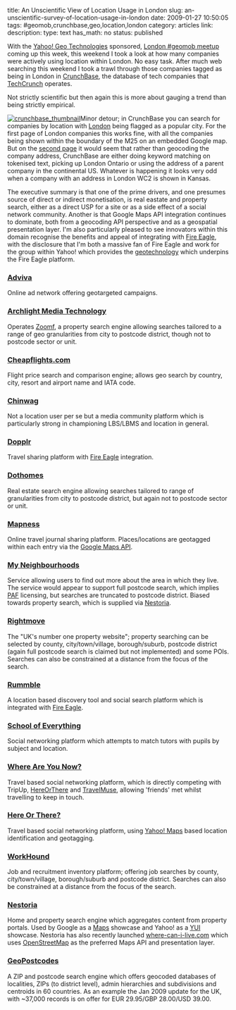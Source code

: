 title: An Unscientific View of Location Usage in London
slug: an-unscientific-survey-of-location-usage-in-london
date: 2009-01-27 10:50:05
tags: #geomob,crunchbase,geo,location,london
category: articles
link: 
description: 
type: text
has_math: no
status: published

With the [Yahoo! Geo Technologies](https://wwww.ygeoblog.com/ "https://wwww.ygeoblog.com/") sponsored, [London #geomob meetup](https://gmdlondon.ning.com/ "https://gmdlondon.ning.com/") coming up this week, this weekend I took a look at how many companies were actively using location within London. No easy task. After much web searching this weekend I took a trawl through those companies tagged as being in London in [CrunchBase](https://www.crunchbase.com "https://www.crunchbase.com"), the database of tech companies that [TechCrunch](https://www.techcrunch.com "https://www.techcrunch.com") operates.

Not strictly scientific but then again this is more about gauging a trend than being strictly empirical.

<!-- TEASER_END -->

[![crunchbase_thumbnail](/wp-content/uploads/2009/01/crunchbase_thumbnail.gif "crunchbase_thumbnail")](/wp-content/uploads/2009/01/crunchbase.gif "/wp-content/uploads/2009/01/crunchbase.gif")Minor detour; in CrunchBase you can search for companies by location with [London](https://www.crunchbase.com/maps/city/London "https://www.crunchbase.com/maps/city/London") being flagged as a popular city. For the first page of London companies this works fine, with all the companies being shown within the boundary of the M25 on an embedded Google map. But on the [second page](https://www.crunchbase.com/maps/city/London?page=2 "https://www.crunchbase.com/maps/city/London?page=2") it would seem that rather than geocoding the company address, CrunchBase are either doing keyword matching on tokenised text, picking up London Ontario or using the address of a parent company in the continental US. Whatever is happening it looks very odd when a company with an address in London WC2 is shown in Kansas.

The executive summary is that one of the prime drivers, and one presumes source of direct or indirect monetisation, is real eastate and property search, either as a direct USP for a site or as a side effect of a social network community. Another is that Google Maps API integration continues to dominate, both from a geocoding API perspective and as a geospatial presentation layer. I'm also particularly pleased to see innovators within this domain recognise the benefits and appeal of integrating with [Fire Eagle](https://fireeagle.yahoo.net "https://fireeagle.yahoo.net"), with the disclosure that I'm both a massive fan of Fire Eagle and work for the group within Yahoo! which provides the [geotechnology](https://www.ygeoblog.com "https://www.ygeoblog.com") which underpins the Fire Eagle platform.


### [Adviva](https://www.adviva.com/ "https://www.adviva.com/")


Online ad network offering geotargeted campaigns.
### [Archlight Media Technology](https://www.arclightmediatech.com/ "https://www.arclightmediatech.com/")


Operates [Zoomf](https://www.zoomf.com "https://www.zoomf.com"), a property search engine allowing searches tailored to a range of geo granularities from city to postcode district, though not to postcode sector or unit.
### [Cheapflights.com](https://www.cheapflights.com/ "https://www.cheapflights.com/")


Flight price search and comparison engine; allows geo search by country, city, resort and airport name and IATA code.
### [Chinwag](https://www.chinwag.com "https://www.chinwag.com")


Not a location user per se but a media community platform which is particularly strong in championing LBS/LBMS and location in general.
### [Dopplr](https://dopplr.com/ "https://dopplr.com/")


Travel sharing platform with [Fire Eagle](https://fireeagle.yahoo.net "https://fireeagle.yahoo.net") integration.
### [Dothomes](https://www.dothomes.com/ "https://www.dothomes.com/")


Real estate search engine allowing searches tailored to range of granularities from city to postcode district, but again not to postcode sector or unit.
### [Mapness](https://mapness.net/ "https://mapness.net/")


Online travel journal sharing platform. Places/locations are geotagged within each entry via the [Google Maps API](https://code.google.com/apis/maps/index.html "https://code.google.com/apis/maps/index.html").
### [My Neighbourhoods](https://www.myneighbourhoods.co.uk/ "https://www.myneighbourhoods.co.uk/")


Service allowing users to find out more about the area in which they live. The service would appear to support full postcode search, which implies [PAF](https://en.wikipedia.org/wiki/Postcode_Address_File "https://en.wikipedia.org/wiki/Postcode_Address_File") licensing, but searches are truncated to postcode district. Biased towards property search, which is supplied via [Nestoria](https://www.nestoria.co.uk "https://www.nestoria.co.uk").
### [Rightmove](https://www.rightmove.co.uk/ "https://www.rightmove.co.uk/")


The "UK's number one property website"; property searching can be selected by county, city/town/village, borough/suburb, postcode district (again full postcode search is claimed but not implemented) and some POIs. Searches can also be constrained at a distance from the focus of the search.
### [Rummble](https://www.rummble.com/ "https://www.rummble.com/")


A location based discovery tool and social search platform which is integrated with [Fire Eagle](https://fireeagle.yahoo.net "https://fireeagle.yahoo.net").
### [School of Everything](https://www.schoolofeverything.com/ "https://www.schoolofeverything.com/")


Social networking platform which attempts to match tutors with pupils by subject and location.
### [Where Are You Now?](https://www.wayn.com/ "https://www.wayn.com/")


Travel based social networking platform, which is directly competing with TripUp, [HereOrThere](https://www.hereorthere.com/ "https://www.hereorthere.com/") and [TravelMuse](https://www.travelmuse.com/ "https://www.travelmuse.com/"), allowing 'friends' met whilst travelling to keep in touch.
### [Here Or There?](https://hereorthere.com "https://hereorthere.com")


Travel based social networking platform, using [Yahoo! Maps](https://developer.yahoo.com/maps/ "https://developer.yahoo.com/maps/") based location identification and geotagging.
### [WorkHound](https://www.workhound.co.uk/ "https://www.workhound.co.uk/")


Job and recruitment inventory platform; offering job searches by county, city/town/village, borough/suburb and postcode district. Searches can also be constrained at a distance from the focus of the search.
### [Nestoria](https://www.nestoria.co.uk/ "https://www.nestoria.co.uk/")


Home and property search engine which aggregates content from property portals. Used by Google as a [Maps](https://code.google.com/apis/maps/index.html "https://code.google.com/apis/maps/index.html") showcase and Yahoo! as a [YUI](https://developer.yahoo.com/yui/ "https://developer.yahoo.com/yui/") showcase. Nestoria has also recently launched [where-can-i-live.com](https://www.where-can-i-live.com/londonproperty "https://www.where-can-i-live.com/londonproperty") which uses [OpenStreetMap](https://www.openstreetmap.org/ "https://www.openstreetmap.org/") as the preferred Maps API and presentation layer.
### [GeoPostcodes](https://www.geopostcodes.com/ "https://www.geopostcodes.com/")


A ZIP and postcode search engine which offers geocoded databases of localities, ZIPs (to district level), admin hierarchies and subdivisions and centroids in 60 countries. As an example the Jan 2009 update for the UK, with ~37,000 records is on offer for EUR 29.95/GBP 28.00/USD 39.00.

